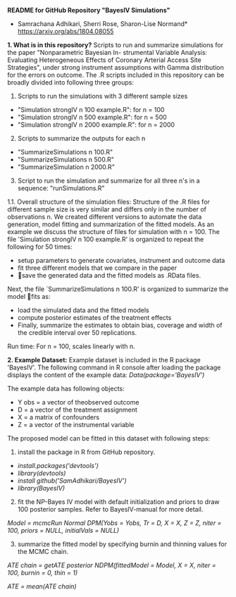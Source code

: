 **README for GitHub Repository "BayesIV Simulations"**
- Samrachana Adhikari, Sherri Rose, Sharon-Lise Normand*
https://arxiv.org/abs/1804.08055

**1. What is in this repository?**
Scripts to run and summarize simulations for the paper "Nonparametric Bayesian In-
strumental Variable Analysis: Evaluating Heterogeneous Effects of Coronary
Arterial Access Site Strategies", under strong instrument assumptions with Gamma
distribution for the errors on outcome. The .R scripts included in this repository can be
broadly divided into following three groups:

1. Scripts to run the simulations with 3 different sample sizes
- "Simulation strongIV n 100 example.R": for n = 100
- "Simulation strongIV n 500 example.R": for n = 500
- "Simulation strongIV n 2000 example.R": for n = 2000
2. Scripts to summarize the outputs for each n
- "SummarizeSimulations n 100.R"
- "SummarizeSimulations n 500.R"
- "SummarizeSimulation n 2000.R"
3. Script to run the simulation and summarize for all three n's in a sequence: "runSimulations.R"

1.1.   Overall structure of the simulation files:
Structure of the .R files for different sample size is very similar and differs only in the number
of observations n. We created different versions to automate the data generation, model fitting and summarization of the fitted models. As an example we discuss the structure
of files for simulation with n = 100. The file 'Simulation strongIV n 100 example.R' is organized to repeat the following for 50 times:
- setup parameters to generate covariates, instrument and outcome data
- fit three different models that we compare in the paper
- save the generated data and the fitted models as .RData files.


Next, the file `SummarizeSimulations n 100.R' is organized to summarize the model fits as:
- load the simulated data and the fitted models
- compute posterior estimates of the treatment effects
- Finally, summarize the estimates to obtain bias, coverage and width of the credible
interval over 50 replications.

Run time: For n = 100, scales linearly with n.

**2. Example Dataset:**
Example dataset is included in the R package 'BayesIV'. The following command in R
console after loading the package displays the content of the example data:
*Data(package='BayesIV')*

The example data has following objects:
- Y obs = a vector of theobserved outcome
- D = a vector of the treatment assignment
- X = a matrix of confounders
- Z = a vector of the instrumental variable

The proposed model can be fitted in this dataset with following steps:
1. install the package in R from GitHub repository.
- *install.packages('devtools')*
- *library(devtools)*
- *install github('SamAdhikari/BayesIV')*
- *library(BayesIV)*

2. fit the NP-Bayes IV model with default initialization and priors to draw 100 posterior
samples. Refer to BayesIV-manual for more detail.

*Model = mcmcRun Normal DPM(Yobs = Yobs, Tr = D, X = X, Z = Z, niter = 100,
priors = NULL, initialVals = NULL)*

3. summarize the fitted model by specifying burnin and thinning values for the MCMC
chain.

*ATE chain = getATE posterior NDPM(fittedModel = Model, X = X, niter = 100,
burnin = 0, thin = 1)*

*ATE = mean(ATE chain)*
